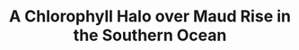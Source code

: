 ---
title: "A Chlorophyll Halo over Maud Rise in the Southern Ocean"
citation: "Ducrocq, B., Steiger, N., **du Plessis, M.D.,** Sallée, J.B., Moreau, S., Swart, S., 2025. A Chlorophyll Halo over Maud Rise in the Southern Ocean. Nature Communications."
category: submitted
---